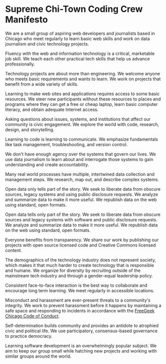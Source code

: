 # Supreme Chi-Town Coding Crew Manifesto

We are a small group of aspiring web developers and journalists based in Chicago who meet regularly to learn basic web skills and work on data journalism and civic technology projects.

Fluency with the web and information technology is a critical, marketable job skill. We teach each other practical tech skills that help us advance professionally.

Technology projects are about more than engineering. We welcome anyone who meets basic requirements and wants to learn. We work on projects that benefit from a wide variety of skills.

Learning to make web sites and applications requires access to some basic resources. We steer new participants without these resources to places and programs where they can get a free or cheap laptop, learn basic computer literacy, and obtain adequate Internet access.

Asking questions about issues, systems, and institutions that affect our community is civic engagement. We explore the world with code, research, design, and storytelling. 

Learning to code is learning to communicate. We emphasize fundamentals like task management, troubleshooting, and version control.

We don't have enough agency over the systems that govern our lives. We use data journalism to learn about and interrogate those systems to gain understanding and create accountability. 

Many real world processes have multiple, intertwined data collection and management steps. We research, map out, and describe complex systems.

Open data only tells part of the story. We seek to liberate data from obscure sources, legacy systems and using public disclosure requests. We analyze and summarize data to make it more useful. We republish data on the web using standard, open formats.

Open data tells only part of the story. We seek to liberate data from obscure sources and legacy systems with software and public disclosure requests. We analyze and summarize data to make it more useful. We republish data on the web using standard, open formats.

Everyone benefits from transparency. We share our work by publishing our projects with open source licensed code and Creative Commons licensed content. 

The demographics of the technology industry does not represent society, which makes it that much harder to create technology that is responsible and humane. We organize for diversity by recruiting outside of the mainstream tech industry and through a gender-equal leadership policy.

Consistent face-to-face interaction is the best way to collaborate and encourage long term learning. We meet regularly in accessible locations.

Misconduct and harassment are ever-present threats to a community's integrity. We work to prevent harassment before it happens by maintaining a safe space and responding to incidents in accordance with the [FreeGeek Chicago Code of Conduct](https://github.com/freegeekchicago/fgc-docs/blob/master/code-of-conduct.md).

Self-determination builds community and provides an antidote to atrophied civic and political life. We use participatory, consensus-based governance to practice democracy.

Learning software development is an overwhelmingly popular subject. We aim to keep our group small while hatching new projects and working with similar groups around the world.
